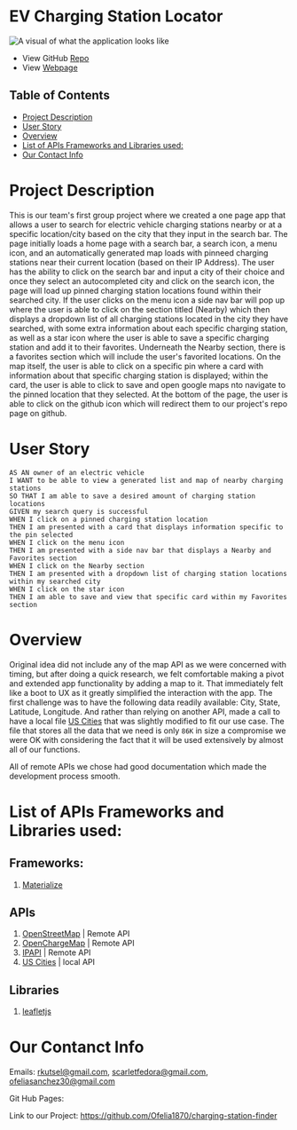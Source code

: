 # EV Charging Station Locator

![A visual of what the application looks like](https://user-images.githubusercontent.com/98873974/174431396-acd55fca-936b-4c7c-bdd2-81f650354792.png
)
- View GitHub [Repo](https://github.com/Ofelia1870/charging-station-finder)
- View [Webpage](https://ofelia1870.github.io/charging-station-finder/)

## Table of Contents

- [Project Description](https://github.com/Ofelia1870/charging-station-finder/#project-description)
- [User Story](https://github.com/Ofelia1870/charging-station-finder/#user-story)
- [Overview](https://github.com/Ofelia1870/charging-station-finder/#overview)
- [List of APIs Frameworks and Libraries used:](https://github.com/Ofelia1870/charging-station-finder/#List-of-APIs-Frameworks-and-Libraries-used:)
- [Our Contact Info](https://github.com/Ofelia1870/charging-station-finder/#our-contact-info)

# Project Description

This is our team's first group project where we created a one page app that allows a user to search for electric vehicle charging stations nearby or at a specific location/city based on the city that they input in the search bar. The page initially loads a home page with a search bar, a search icon, a menu icon, and an automatically generated map loads with pinneed charging stations near their current location (based on their IP Address). The user has the ability to click on the search bar and input a city of their choice and once they select an autocompleted city and click on the search icon, the page will load up pinned charging station locations found within their searched city. If the user clicks on the menu icon a side nav bar will pop up where the user is able to click on the section titled (Nearby) which then displays a dropdown list of all charging stations located in the city they have searched, with some extra information about each specific charging station, as well as a star icon where the user is able to save a specific charging station and add it to their favorites. Underneath the Nearby section, there is a favorites section which will include the user's favorited locations. On the map itself, the user is able to click on a specific pin where a card with information about that specific charging station is displayed; within the card, the user is able to click to save and open google maps nto navigate to the pinned location that they selected. At the bottom of the page, the user is able to click on the github icon which will redirect them to our project's repo page on github.

# User Story

```
AS AN owner of an electric vehicle
I WANT to be able to view a generated list and map of nearby charging stations
SO THAT I am able to save a desired amount of charging station locations
GIVEN my search query is successful
WHEN I click on a pinned charging station location
THEN I am presented with a card that displays information specific to the pin selected
WHEN I click on the menu icon
THEN I am presented with a side nav bar that displays a Nearby and Favorites section
WHEN I click on the Nearby section
THEN I am presented with a dropdown list of charging station locations within my searched city
WHEN I click on the star icon
THEN I am able to save and view that specific card within my Favorites section
```

# Overview

Original idea did not include any of the map API as we were concerned with timing, but after doing a quick research, we felt comfortable making a pivot and extended app functionality by adding a map to it. That immediately felt like a boot to UX as it greatly simplified the interaction with the app. The first challenge was to have the following data readily available: City, State, Latitude, Longitude. And rather than relying on another API, made a call to have a local file [US Cities](https://gist.githubusercontent.com/Miserlou/c5cd8364bf9b2420bb29/raw/2bf258763cdddd704f8ffd3ea9a3e81d25e2c6f6/cities.json) that was slightly modified to fit our use case. The file that stores all the data that we need is only `86K` in size a compromise we were OK with considering the fact that it will be used extensively by almost all of our functions.

All of remote APIs we chose had good documentation which made the development process smooth.

# List of APIs Frameworks and Libraries used:

## Frameworks:

1. [Materialize](https://materializecss.com/)

## APIs

1. [OpenStreetMap](https://www.openstreetmap.org/) | Remote API
2. [OpenChargeMap](https://openchargemap.org/) | Remote API
3. [IPAPI](https://ipapi.co/api/) | Remote API
4. [US Cities](https://gist.githubusercontent.com/Miserlou/c5cd8364bf9b2420bb29/raw/2bf258763cdddd704f8ffd3ea9a3e81d25e2c6f6/cities.json) | local API

## Libraries

1. [leafletjs](https://leafletjs.com/)

# Our Contanct Info

Emails: rkutsel@gmail.com, scarletfedora@gmail.com, ofeliasanchez30@gmail.com

Git Hub Pages:

Link to our Project: https://github.com/Ofelia1870/charging-station-finder
